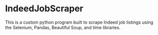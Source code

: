 # IndeedJobScraper
This is a custom python program built to scrape Indeed job listings using the Selenium, Pandas, Beautiful Soup, and time libraries. 
